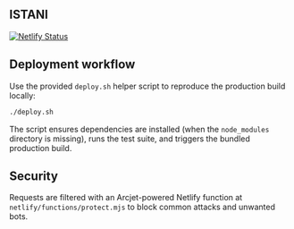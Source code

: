 ## ISTANI

[![Netlify Status](https://api.netlify.com/api/v1/badges/06176c52-805a-4be2-a8eb-732e5ab0f184/deploy-status)](https://app.netlify.com/projects/istani/deploys)

## Deployment workflow

Use the provided `deploy.sh` helper script to reproduce the production build locally:

```bash
./deploy.sh
```

The script ensures dependencies are installed (when the `node_modules` directory is missing), runs the test suite, and triggers the bundled production build.

## Security

Requests are filtered with an Arcjet-powered Netlify function at `netlify/functions/protect.mjs` to block common attacks and unwanted bots.
